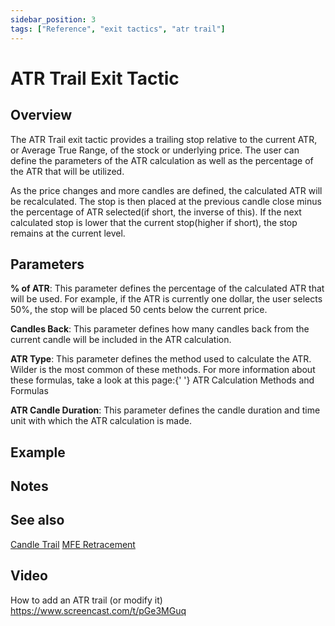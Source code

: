 ```yaml
---
sidebar_position: 3
tags: ["Reference", "exit tactics", "atr trail"]
---
```

# ATR Trail Exit Tactic

## Overview

The ATR Trail exit tactic provides a trailing stop relative to the current ATR, or Average True Range, of the stock or underlying price. The user can define the parameters of the ATR calculation as well as the percentage of the ATR that will be utilized.

As the price changes and more candles are defined, the calculated ATR will be recalculated. The stop is then placed at the previous candle close minus the percentage of ATR selected(if short, the inverse of this). If the next calculated stop is lower that the current stop(higher if short), the stop remains at the current level.

## Parameters

**% of ATR**: This parameter defines the percentage of the calculated ATR that will be used. For example, if the ATR is currently one dollar, the user selects 50%, the stop will be placed 50 cents below the current price.

**Candles Back**: This parameter defines how many candles back from the current candle will be included in the ATR calculation.

**ATR Type**: This parameter defines the method used to calculate the ATR. Wilder is the most common of these methods. For more information about these formulas, take a look at this page:{' '} ATR Calculation Methods and Formulas

**ATR Candle Duration**: This parameter defines the candle duration and time unit with which the ATR calculation is made.

## Example

## Notes

## See also
[Candle Trail](candle_trail.md)
[MFE Retracement](mfe_retracement.md)

## Video

How to add an ATR trail (or modify it)
https://www.screencast.com/t/pGe3MGuq


